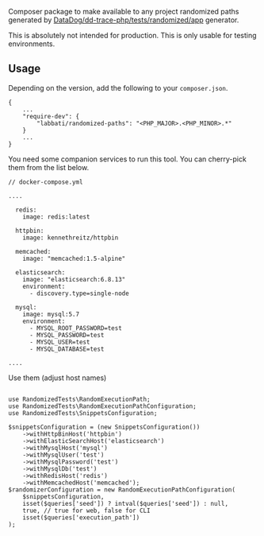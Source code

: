 Composer package to make available to any project randomized paths generated by [DataDog/dd-trace-php/tests/randomized/app](https://github.com/DataDog/dd-trace-php/tree/master/tests/randomized/app/) generator.

This is absolutely not intended for production. This is only usable for testing environments.

## Usage

Depending on the version, add the following to your `composer.json`.

```
{
    ...
    "require-dev": {
        "labbati/randomized-paths": "<PHP_MAJOR>.<PHP_MINOR>.*"
    }
    ...
}
```

You need some companion services to run this tool. You can cherry-pick them from the list below.

```
// docker-compose.yml

....

  redis:
    image: redis:latest

  httpbin:
    image: kennethreitz/httpbin

  memcached:
    image: "memcached:1.5-alpine"

  elasticsearch:
    image: "elasticsearch:6.8.13"
    environment:
      - discovery.type=single-node

  mysql:
    image: mysql:5.7
    environment:
      - MYSQL_ROOT_PASSWORD=test
      - MYSQL_PASSWORD=test
      - MYSQL_USER=test
      - MYSQL_DATABASE=test

....

```

Use them (adjust host names)

```

use RandomizedTests\RandomExecutionPath;
use RandomizedTests\RandomExecutionPathConfiguration;
use RandomizedTests\SnippetsConfiguration;

$snippetsConfiguration = (new SnippetsConfiguration())
    ->withHttpBinHost('httpbin')
    ->withElasticSearchHost('elasticsearch')
    ->withMysqlHost('mysql')
    ->withMysqlUser('test')
    ->withMysqlPassword('test')
    ->withMysqlDb('test')
    ->withRedisHost('redis')
    ->withMemcachedHost('memcached');
$randomizerConfiguration = new RandomExecutionPathConfiguration(
    $snippetsConfiguration,
    isset($queries['seed']) ? intval($queries['seed']) : null,
    true, // true for web, false for CLI
    isset($queries['execution_path'])
);

```
